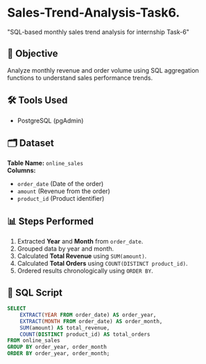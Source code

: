 # Sales-Trend-Analysis-Task6.
 "SQL-based monthly sales trend analysis for internship Task-6"


## 📌 Objective
Analyze monthly revenue and order volume using SQL aggregation functions to understand sales performance trends.

## 🛠 Tools Used
- PostgreSQL (pgAdmin)

## 🗂 Dataset
**Table Name:** `online_sales`  
**Columns:**
- `order_date` (Date of the order)
- `amount` (Revenue from the order)
- `product_id` (Product identifier)

## 📊 Steps Performed
1. Extracted **Year** and **Month** from `order_date`.
2. Grouped data by year and month.
3. Calculated **Total Revenue** using `SUM(amount)`.
4. Calculated **Total Orders** using `COUNT(DISTINCT product_id)`.
5. Ordered results chronologically using `ORDER BY`.


## 📝 SQL Script
```sql
SELECT
    EXTRACT(YEAR FROM order_date) AS order_year,
    EXTRACT(MONTH FROM order_date) AS order_month,
    SUM(amount) AS total_revenue,
    COUNT(DISTINCT product_id) AS total_orders
FROM online_sales
GROUP BY order_year, order_month
ORDER BY order_year, order_month;
